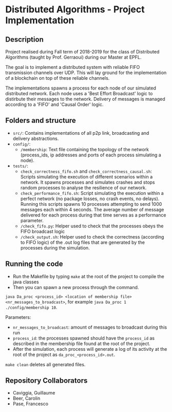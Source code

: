 # Distributed Algorithms - Project Implementation

## Description
Project realised during Fall term of 2018-2019 for the class of Distributed Algorithms (taught by Prof. Gerraoui) during our Master at EPFL.
    
The goal is to implement a distributed system with reliable FIFO transmission channels over UDP. This will lay ground for the implementation of a blockchain on top of these reliable channels.

The implementations spawns a process for each node of our simulated distributed network. Each node uses a 'Best Effort Broadcast' logic to distirbute their messages to the network. Delivery of messages is managed according to a 'FIFO' and 'Causal Order' logic.

## Folders and structure 

- `src/`: Contains implementations of all p2p link, broadcasting and delivery abstractions. 
- `config/`:
	- `/membership`: Text file containing the topology of the network (process_ids, ip addresses and ports of each process simulating a node). 
- `tests/`:
	- `check_correctness_fifo.sh` and `check_correctness_causal.sh`: Scripts simulating the execution of different scenarios within a network. It spawns processes and simulates crashes and stops random processes to analyse the resilience of our network. 
	- `check_performance_fifo.sh`: Script simulating the execution within a perfect network (no package losses, no crash events, no delays). Running this scripts spawns 10 processes attempting to send 1000 messages each within 4 seconds. The average number of message delivered for each  process during that time serves as a performance parameter.
	- `/check_fifo.py`: Helper used to check that the processes obeys the FIFO broadcast logic
	- `/check_output.sh`: Helper used to check the correctness (according to FIFO logic) of the .out log files that are generated by the processes during the simulation.

## Running the code
  * Run the Makefile by typing `make` at the root of the project to compile the java classes
  * Then you can spawn a new process through the command. 

`java Da_proc <process_id> <location of membership file> <nr_messages_to_broadcast>`, for example `java Da_proc 1 ./config/membership 10`.

Parameters:
  * `nr_messages_to_broadcast`: amount of messages to broadcast during this run
  * `process_id`: the processes spawned should have the `process_id` as described in the membership file found at the root of the project.
  * After the simulation, each process will generate a log of its activity at the root of the project as `da_proc_<process_id>.out`.


`make clean` deletes all generated files.

## Repository Collaborators

  * Caviggia, Guillaume
  * Beer, Carolin
  * Pase, Francesco
